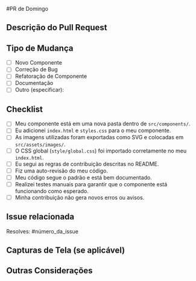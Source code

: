 #PR de Domingo

## Descrição do Pull Request

<!-- Descreva de forma clara e concisa o componente que você adicionou ou a modificação que fez. -->

## Tipo de Mudança

- [ ] Novo Componente
- [ ] Correção de Bug
- [ ] Refatoração de Componente
- [ ] Documentação
- [ ] Outro (especificar):

## Checklist

- [ ] Meu componente está em uma nova pasta dentro de `src/components/`.
- [ ] Eu adicionei `index.html` e `styles.css` para o meu componente.
- [ ] As imagens utilizadas foram exportadas como SVG e colocadas em `src/assets/images/`.
- [ ] O CSS global (`style/global.css`) foi importado corretamente no meu `index.html`.
- [ ] Eu segui as regras de contribuição descritas no README.
- [ ] Fiz uma auto-revisão do meu código.
- [ ] Meu código segue o padrão e está bem documentado.
- [ ] Realizei testes manuais para garantir que o componente está funcionando como esperado.
- [ ] Minha contribuição não gera novos erros ou avisos.

## Issue relacionada

<!-- Se houver uma issue relacionada, mencione aqui -->

Resolves: #número_da_issue

## Capturas de Tela (se aplicável)

<!-- Adicione capturas de tela que demonstrem o funcionamento do componente ou a mudança feita. -->

## Outras Considerações

<!-- Adicione qualquer outra informação relevante que gostaria de incluir. -->
